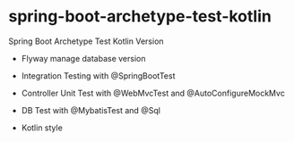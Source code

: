 # spring-boot-archetype-test-kotlin

Spring Boot Archetype Test Kotlin Version

* Flyway manage database version

* Integration Testing with @SpringBootTest

* Controller Unit Test with @WebMvcTest and @AutoConfigureMockMvc

* DB Test with @MybatisTest and @Sql

* Kotlin style
